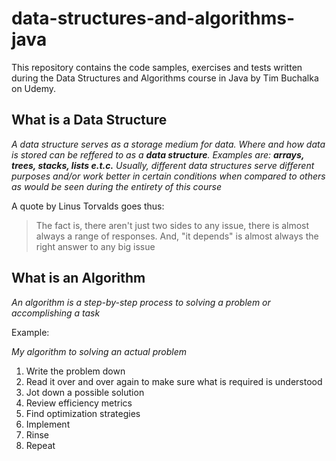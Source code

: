 # data-structures-and-algorithms-java
This repository contains the code samples, exercises and tests written during the Data Structures and Algorithms course in Java by Tim Buchalka on Udemy.

## What is a Data Structure

_A data structure serves as a storage medium for data. Where and how data is stored can be reffered to as a **data structure**. Examples are: **arrays, trees, stacks, lists e.t.c.** Usually, different data structures serve different purposes and/or work better in certain conditions when compared to others as would be seen during the entirety of this course_

A quote by Linus Torvalds goes thus:

> The fact is, there aren't just two sides to any issue, there is almost always a range of
> responses. And, "it depends" is almost always the right answer to any big issue

## What is an Algorithm

_An algorithm is a step-by-step process to solving a problem or accomplishing a task_

Example:

_My algorithm to solving an actual problem_

1. Write the problem down
2. Read it over and over again to make sure what is required is understood
3. Jot down a possible solution
4. Review efficiency metrics
5. Find optimization strategies
6. Implement
7. Rinse
8. Repeat
